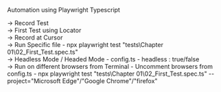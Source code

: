 Automation using Playwright Typescript

-> Record Test <br/> 
-> First Test using Locator <br/> 
-> Record at Cursor <br/>
-> Run Specific file - npx playwright test "tests\\Chapter 01\\02_First_Test.spec.ts" <br/>
-> Headless Mode / Headed Mode - config.ts - headless : true/false <br/>
-> Run on different browsers from Terminal - Uncomment browsers from config.ts - npx playwright test "tests\\Chapter 01\\02_First_Test.spec.ts" --project="Microsoft Edge"/"Google Chrome"/"firefox"
